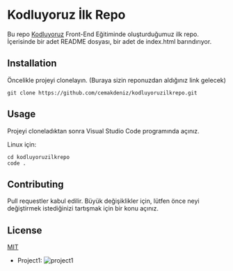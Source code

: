 # Kodluyoruz İlk Repo

Bu repo [Kodluyoruz](.) Front-End Eğitiminde oluşturduğumuz ilk repo. İçerisinde bir adet README dosyası, bir adet de index.html barındırıyor.

## Installation

Öncelikle projeyi clonelayın. (Buraya sizin reponuzdan aldığınız link gelecek)

```git clone https://github.com/cemakdeniz/kodluyoruzilkrepo.git```

## Usage

Projeyi cloneladıktan sonra Visual Studio Code programında açınız.

Linux için:

 ```
cd kodluyoruzilkrepo 
code .
```


## Contributing

Pull requestler kabul edilir. Büyük değişiklikler için, lütfen önce neyi değiştirmek istediğinizi tartışmak için bir konu açınız.

## License

[MIT]()

- Project1: ![project1](https://raw.githubusercontent.com/Kodluyoruz/taskforce/main/git/odev1/figures/markdown.png)